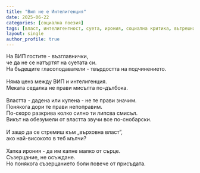 ```yaml
---
title: "Вип не е Интелигенция"
date: 2025-06-22
categories: [социална поезия]
tags: [власт, интелигентност, суета, ирония, социална критика, вътрешна стойност]
layout: single
author_profile: true
---
```


На ВИП гостите - възглавнички, <br/>
че да не се натъртят на суетата си. <br/>
На бъдещите гласоподаватели - твърдостта на подчинението. <br/>
 <br/>
Няма ценз между ВИП и интелигенция. <br/>
Меката седалка не прави мисълта по-дълбока. <br/>
 <br/>
Властта - дадена или купена - не те прави значим. <br/>
Понякога дори те прави непоправим. <br/>
По-скоро разкрива колко силно ти липсва смисъл. <br/>
Викът на обезумели от властта звучи все по-снобарски. <br/>
 <br/>
И защо да се стремиш към „върховна власт“, <br/>
ако най-високото в теб мълчи? <br/>
 <br/>
Хапка ирония - да им капне малко от сърце. <br/>
Съзерцание, не осъждане. <br/>
Но понякога съзерцанието боли повече от присъдата. <br/>